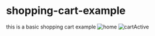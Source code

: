 # shopping-cart-example
 this is a basic shopping cart example
 ![home](https://imgur.com/OtaJ775)
 ![cartActive](https://imgur.com/O8F8cvY)

